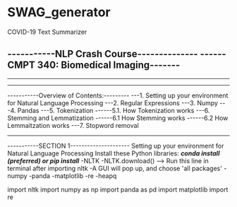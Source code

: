 # SWAG_generator
COVID-19 Text Summarizer


-----------NLP Crash Course--------------
------CMPT 340: Biomedical Imaging-------
-----------------------------------------
-----------------------------------------
-----------------------------------------
-----------Overview of Contents:---------
---1. Setting up your environment for Natural Language Processing
---2. Regular Expressions
---3. Numpy
---4. Pandas
---5. Tokenization
------5.1. How Tokenization works
---6. Stemming and Lemmatization
------6.1 How Stemming works
------6.2 How Lemmaitzation works
---7. Stopword removal
*****************************************
-----------SECTION 1---------------------
Setting up your environment for Natural Language Processing
Install these Python libraries:
***conda install (preferred) or pip install***
-NLTK
   -NLTK.download() --> Run this line in terminal after importing nltk
   -A GUI will pop up, and choose 'all packages'
 -numpy
 -panda
 -matplotlib
 -re
 -heapq

import nltk
import numpy as np
import panda as pd
import matplotlib
import re
